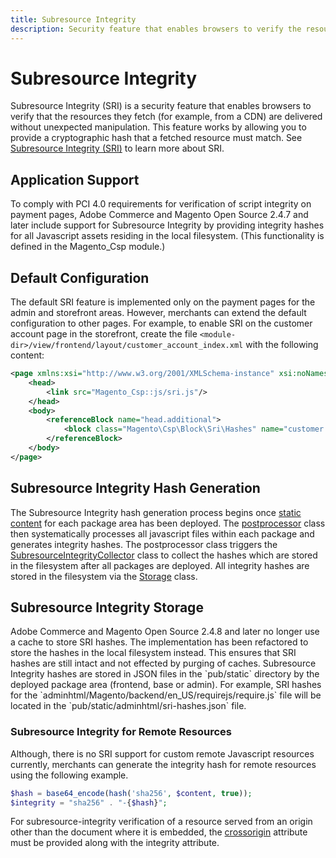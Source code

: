 ```yaml
---
title: Subresource Integrity
description: Security feature that enables browsers to verify the resources that they fetch.
---
```


# Subresource Integrity

Subresource Integrity (SRI) is a security feature that enables browsers to verify that the resources they fetch (for example, from a CDN) are delivered without unexpected manipulation. This feature works by allowing you to provide a cryptographic hash that a fetched resource must match.
See [Subresource Integrity (SRI)](https://developer.mozilla.org/en-US/docs/Web/Security/Subresource_Integrity) to learn more about SRI.

## Application Support

To comply with PCI 4.0 requirements for verification of script integrity on payment pages, Adobe Commerce and Magento Open Source 2.4.7 and later include support for Subresource Integrity by providing integrity hashes for all Javascript assets residing in the local filesystem. (This
functionality is defined in the Magento_Csp module.)

## Default Configuration

The default SRI feature is implemented only on the payment pages for the admin and storefront areas. However, merchants can extend the default configuration to other pages. For example, to enable SRI on the customer account page in the storefront, create the file `<module-dir>/view/frontend/layout/customer_account_index.xml` with the following content:

```xml
<page xmlns:xsi="http://www.w3.org/2001/XMLSchema-instance" xsi:noNamespaceSchemaLocation="urn:magento:framework:View/Layout/etc/page_configuration.xsd">
    <head>
        <link src="Magento_Csp::js/sri.js"/>
    </head>
    <body>
        <referenceBlock name="head.additional">
            <block class="Magento\Csp\Block\Sri\Hashes" name="customer.account.index.sri.hashes" template="Magento_Csp::sri/hashes.phtml"/>
        </referenceBlock>
    </body>
</page>
```

## Subresource Integrity Hash Generation

The Subresource Integrity hash generation process begins once [static content](https://experienceleague.adobe.com/en/docs/commerce-operations/configuration-guide/cli/static-view/static-view-file-deployment) for each package area has been deployed.
The [postprocessor](https://github.com/magento/magento2/tree/2.4-develop/app/code/Magento/Csp/Model/Deploy/Package/Processor/PostProcessor) class then systematically processes all javascript files within each package and generates integrity hashes.
The postprocessor class triggers the [SubresourceIntegrityCollector](https://github.com/magento/magento2/blob/2.4-develop/app/code/Magento/Csp/Model/SubresourceIntegrityCollector.php) class to collect the hashes which are stored in the filesystem after all packages are deployed.
All integrity hashes are stored in the filesystem via the [Storage](https://github.com/magento/magento2/blob/2.4-develop/app/code/Magento/Csp/Model/SubresourceIntegrity/Storage/File.php) class.

## Subresource Integrity Storage

<InlineAlert slots="text" />
Adobe Commerce and Magento Open Source 2.4.8 and later no longer use a cache to store SRI hashes. The implementation has been refactored to store the hashes in the local filesystem instead. This ensures that SRI hashes are still intact and not effected by purging of caches.
Subresource Integrity hashes are stored in JSON files in the `pub/static` directory by the deployed package area (frontend, base or admin).
For example, SRI hashes for the `adminhtml/Magento/backend/en_US/requirejs/require.js` file will be located in the `pub/static/adminhtml/sri-hashes.json` file.

### Subresource Integrity for Remote Resources

Although, there is no SRI support for custom remote Javascript resources currently, merchants can generate the integrity hash for remote resources using the following example.

```php
$hash = base64_encode(hash('sha256', $content, true));
$integrity = "sha256" . "-{$hash}";
```

<InlineAlert slots="text" />

For subresource-integrity verification of a resource served from an origin other than the document where it is embedded, the [crossorigin](https://developer.mozilla.org/en-US/docs/Web/HTML/Attributes/crossorigin) attribute must be provided along with the integrity attribute.
